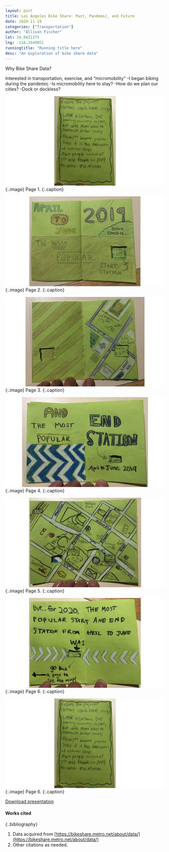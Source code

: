 ```yaml
---
layout: post
title: Los Angeles Bike Share: Past, Pandemic, and Future
date: 2020-11-10
categories: ["Transportation"]
author: "Allison Fischer"
lat: 34.0421375
lng: -118.2649051
runningtitle: "Running title here"
desc: "An exploration of bike share data"
---
```

Why Bike Share Data? 

Interested in transportation, exercise, and “micromobility”
-I began biking during the pandemic
-Is micromobility here to stay?
-How do we plan our cities?
-Dock or dockless?


![Zine1](images/Fischer1.jpg)
   {:.image}
Page 1.
   {:.caption}
 
![Zine2](images/Fischer2.jpg)
   {:.image}
 Page 2.
   {:.caption}
   
   ![Zine3](images/Fischer3.jpg)
   {:.image}
Page 3.
   {:.caption}
   
 ![Zine4](images/Fischer4.jpg)
   {:.image}
Page 4.
   {:.caption}
   
 ![Zine5](images/Fischer5.jpg)
   {:.image}
Page 5.
   {:.caption}
   
 ![Zine6](images/Fischer6.jpg)
   {:.image}
Page 6.
   {:.caption}
   
  ![Zine7](images/Fischer7.jpg)
   {:.image}
Page 6.
   {:.caption}
   
 
[Download presentation](https://github.com/visualizela/imagesLA/blob/master/images/Fischer_presentation.pdf)

#### Works cited

{:.bibliography}
1. Data acquired from [https://bikeshare.metro.net/about/data/](https://bikeshare.metro.net/about/data/)
2. Other citations as needed.
